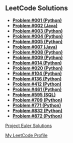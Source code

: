 ## LeetCode Solutions

- **[Problem #001 (Python)](LeetCode/001.py)**
- **[Problem #002 (Java)](LeetCode/002.java)**
- **[Problem #003 (Python)](LeetCode/003.py)**
- **[Problem #004 (Python)](LeetCode/004.py)**
- **[Problem #005 (Python)](LeetCode/005.py)**
- **[Problem #007 (Java)](LeetCode/007.java)**
- **[Problem #008 (Python)](LeetCode/008.py)**
- **[Problem #009 (Python)](LeetCode/009.py)**
- **[Problem #014 (Python)](LeetCode/014.py)**
- **[Problem #020 (Python)](LeetCode/020.py)**
- **[Problem #104 (Python)](LeetCode/104.py)**
- **[Problem #136 (Python)](LeetCode/136.py)**
- **[Problem #412 (Python)](LeetCode/412.py)**
- **[Problem #461 (Python)](LeetCode/461.py)**
- **[Problem #595 (SQL)](LeetCode/595.sql)**
- **[Problem #709 (Python)](LeetCode/709.py)**
- **[Problem #771 (Python)](LeetCode/771.py)**
- **[Problem #832 (Python)](LeetCode/832.py)**
- **[Problem #872 (Python)](LeetCode/872.py)**


[Project Euler Solutions](https://github.com/chrismarcok/Project-Euler)

[My LeetCode Profile](https://leetcode.com/chrismarcok/)